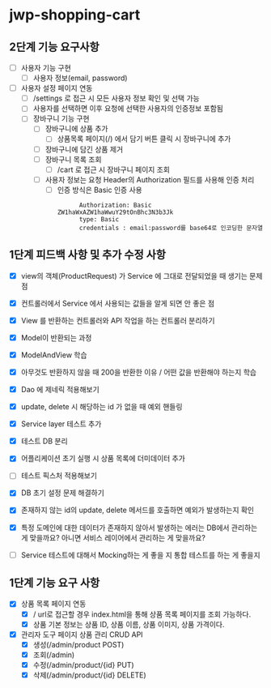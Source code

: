 # jwp-shopping-cart

## 2단계 기능 요구사항
- [ ] 사용자 기능 구현
  - [ ] 사용자 정보(email, password)
- [ ] 사용자 설정 페이지 연동
  - [ ] /settings 로 접근 시 모든 사용자 정보 확인 및 선택 가능
  - [ ] 사용자를 선택하면 이후 요청에 선택한 사용자의 인증정보 포함됨
  - [ ] 장바구니 기능 구현
    - [ ] 장바구니에 상품 추가
      - [ ] 상품목록 페이지(/) 에서 담기 버튼 클릭 시 장바구니에 추가
    - [ ] 장바구니에 담긴 상품 제거
    - [ ] 장바구니 목록 조회
      - [ ] /cart 로 접근 시 장바구니 페이지 조회
    - [ ] 사용자 정보는 요청 Header의 Authorization 필드를 사용해 인증 처리
      - [ ] 인증 방식은 Basic 인증 사용
        ```
              Authorization: Basic ZW1haWxAZW1haWwuY29tOnBhc3N3b3Jk
              type: Basic
              credentials : email:password를 base64로 인코딩한 문자열

## 1단계 피드백 사항 및 추가 수정 사항
- [x] view의 객체(ProductRequest) 가 Service 에 그대로 전달되었을 때 생기는 문제점
- [x] 컨트롤러에서 Service 에서 사용되는 값들을 알게 되면 안 좋은 점
- [x] View 를 반환하는 컨트롤러와 API 작업을 하는 컨트롤러 분리하기
- [x] Model이 반환되는 과정
- [x] ModelAndView 학습
- [x] 아무것도 반환하지 않을 때 200을 반환한 이유 / 어떤 값을 반환해야 하는지 학습
- [x] Dao 에 제네릭 적용해보기
- [x] update, delete 시 해당하는 id 가 없을 때 예외 핸들링
- [x] Service layer 테스트 추가
- [x] 테스트 DB 분리
- [x] 어플리케이션 초기 실행 시 상품 목록에 더미데이터 추가    


- [ ] 테스트 픽스처 적용해보기
- [x] DB 초기 설정 문제 해결하기
- [x] 존재하지 않는 id의 update, delete 메서드를 호출하면 예외가 발생하는지 확인
- [x] 특정 도메인에 대한 데이터가 존재하지 않아서 발생하는 에러는 DB에서 관리하는 게 맞을까요? 아니면 서비스 레이어에서 관리하는 게 맞을까요?
- [ ] Service 테스트에 대해서 Mocking하는 게 좋을 지 통합 테스트를 하는 게 좋을지


## 1단계 기능 요구 사항

- [x] 상품 목록 페이지 연동
  - [x] / url로 접근할 경우 index.html을 통해 상품 목록 페이지를 조회 가능하다.
  - [x] 상품 기본 정보는 상품 ID, 상품 이름, 상품 이미지, 상품 가격이다.

- [x] 관리자 도구 페이지 상품 관리 CRUD API
  - [x] 생성(/admin/product POST)
  - [x] 조회(/admin)
  - [x] 수정(/admin/product/{id} PUT)
  - [x] 삭제(/admin/product/{id} DELETE)
